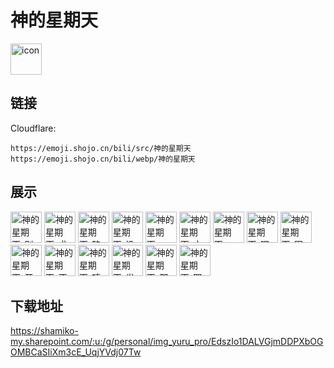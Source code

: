 # 神的星期天
<img src="https://emoji.shojo.cn/bili/src/神的星期天/icon.png" width="50" height="50" alt="icon">

## 链接
Cloudflare:
```
https://emoji.shojo.cn/bili/src/神的星期天
https://emoji.shojo.cn/bili/webp/神的星期天
```
## 展示
<img src="https://emoji.shojo.cn/bili/src/神的星期天/神的星期天-别来.png" width="50" height="50" alt="神的星期天-别来">
<img src="https://emoji.shojo.cn/bili/src/神的星期天/神的星期天-求求了.png" width="50" height="50" alt="神的星期天-求求了">
<img src="https://emoji.shojo.cn/bili/src/神的星期天/神的星期天-略略略.png" width="50" height="50" alt="神的星期天-略略略">
<img src="https://emoji.shojo.cn/bili/src/神的星期天/神的星期天-没事吧.png" width="50" height="50" alt="神的星期天-没事吧">
<img src="https://emoji.shojo.cn/bili/src/神的星期天/神的星期天-哈？.png" width="50" height="50" alt="神的星期天-哈？">
<img src="https://emoji.shojo.cn/bili/src/神的星期天/神的星期天-才没有.png" width="50" height="50" alt="神的星期天-才没有">
<img src="https://emoji.shojo.cn/bili/src/神的星期天/神的星期天-哼！.png" width="50" height="50" alt="神的星期天-哼！">
<img src="https://emoji.shojo.cn/bili/src/神的星期天/神的星期天-嘿嘿.png" width="50" height="50" alt="神的星期天-嘿嘿">
<img src="https://emoji.shojo.cn/bili/src/神的星期天/神的星期天-困了.png" width="50" height="50" alt="神的星期天-困了">
<img src="https://emoji.shojo.cn/bili/src/神的星期天/神的星期天-开心.png" width="50" height="50" alt="神的星期天-开心">
<img src="https://emoji.shojo.cn/bili/src/神的星期天/神的星期天-不要嘛~.png" width="50" height="50" alt="神的星期天-不要嘛~">
<img src="https://emoji.shojo.cn/bili/src/神的星期天/神的星期天-嘻嘻~.png" width="50" height="50" alt="神的星期天-嘻嘻~">
<img src="https://emoji.shojo.cn/bili/src/神的星期天/神的星期天-发呆.png" width="50" height="50" alt="神的星期天-发呆">
<img src="https://emoji.shojo.cn/bili/src/神的星期天/神的星期天-那个.png" width="50" height="50" alt="神的星期天-那个">
<img src="https://emoji.shojo.cn/bili/src/神的星期天/神的星期天-耶~.png" width="50" height="50" alt="神的星期天-耶~">

## 下载地址

https://shamiko-my.sharepoint.com/:u:/g/personal/img_yuru_pro/EdszIo1DALVGjmDDPXbOGOMBCaSIiXm3cE_UqjYVdj07Tw